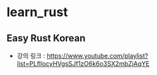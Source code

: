 # learn_rust

## Easy Rust Korean

* 강의 링크 : https://www.youtube.com/playlist?list=PLfllocyHVgsSJf1zO6k6o3SX2mbZjAqYE
